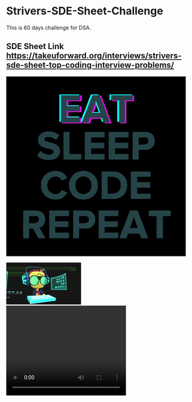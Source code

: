 # Strivers-SDE-Sheet-Challenge
This is 60 days challenge for DSA.
## SDE Sheet Link https://takeuforward.org/interviews/strivers-sde-sheet-top-coding-interview-problems/
![via GIPHY](giphy.gif)
<!-- ![testing ](assets\giphy360p.mp4) -->
![testing ](assets\200w.webp)
<video width="320" height="240" controls>
  <source src="assets\giphy360p.mp4" type="video/mp4">
</video>
